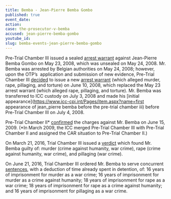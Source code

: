```yaml
---
title: Bemba - Jean-Pierre Bemba Gombo
published: true
event_date:
action:
case: the-prosecutor-v-bemba
accused: jean-pierre-bemba-gombo
youtube_id:
slug: bemba-events-jean-pierre-bemba-gombo
---
```



Pre-Trial Chamber III issued a sealed [arrest warrant](https://www.icc-cpi.int/Pages/record.aspx?docNo=ICC-01/05-01/08-1-tENG-Corr) against Jean-Pierre Bemba Gombo on May 23, 2008, which was unsealed on May 24, 2008. Mr. Bemba was arrested by Belgian authorities on May 24, 2008; however, upon the OTP’s &nbsp;application and submission of new evidence, Pre-Trial Chamber III [decided](https://www.icc-cpi.int/Pages/record.aspx?docNo=ICC-01/05-01/08-14-tENG) to issue a new [arrest warrant](https://www.icc-cpi.int/Pages/record.aspx?docNo=ICC-01/05-01/08-15-tENG) (which alleged murder, rape, pillaging, and torture) on June 10, 2008, which replaced the May 23 arrest warrant (which alleged rape, pillaging, and torture). Mr. Bemba was transferred to ICC custody on July 3, 2008 and made his [initial appearance](https://www.icc-cpi.int/Pages/item.aspx?name=first appearance of jean_pierre bemba before the pre-trial chamber iii) before Pre-Trial Chamber III on July 4, 2008.

Pre-Trial Chamber II\* [confirmed](https://www.icc-cpi.int/Pages/record.aspx?docNo=ICC-01/05-01/08-424) the charges against Mr. Bemba on June 15, 2009. (\*In March 2009, the ICC merged Pre-Trial Chamber III with Pre-Trial Chamber II and assigned the CAR situation to Pre-Trial Chamber II.)

On March 21, 2016, Trial Chamber III issued a [verdict](https://www.icc-cpi.int/Pages/record.aspx?docNo=ICC-01/05-01/08-3343) which found Mr. Bemba guilty of: murder (crime against humanity, war crime), rape (crime against humanity, war crime), and pillaging (war crime).

On June 21, 2016, Trial Chamber III ordered Mr. Bemba to serve concurrent [sentences](https://www.icc-cpi.int/Pages/record.aspx?docNo=ICC-01/05-01/08-3399), with a deduction of time already spent in detention, of: 16 years of imprisonment for murder as a war crime; 16 years of imprisonment for murder as a crime against humanity; 18 years of imprisonment for rape as a war crime; 18 years of imprisonment for rape as a crime against humanity; and 16 years of imprisonment for pillaging as a war crime.&nbsp;